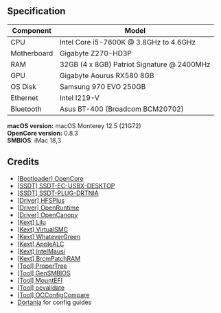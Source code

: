 ## Specification
| **Component** | **Model** |
| ------------- | --------- |
| CPU | Intel Core i5-7600K @ 3.8GHz to 4.6GHz |
| Motherboard | Gigabyte Z270-HD3P |
| RAM | 32GB (4 x 8GB) Patriot Signature  @ 2400MHz |
| GPU | Gigabyte Aourus RX580 8GB |
| OS Disk | Samsung 970 EVO 250GB |
| Ethernet | Intel I219-V |
| Bluetooth | Asus BT-400 (Broadcom BCM20702) |

**macOS version:** macOS Monterey 12.5 (21G72)  
**OpenCore version:** 0.8.3  
**SMBIOS**: iMac 18,3

## Credits
 - [[Bootloader] OpenCore](https://github.com/acidanthera/OpenCorePkg)
 - [[SSDT] SSDT-EC-USBX-DESKTOP](https://github.com/dortania/Getting-Started-With-ACPI/blob/master/extra-files/compiled/SSDT-EC-USBX-DESKTOP.aml)
 - [[SSDT] SSDT-PLUG-DRTNIA](https://github.com/dortania/Getting-Started-With-ACPI/blob/master/extra-files/compiled/SSDT-PLUG-DRTNIA.aml)
 - [[Driver] HFSPlus](https://github.com/acidanthera/OcBinaryData/blob/master/Drivers/HfsPlus.efi)
 - [[Driver] OpenRuntime](https://github.com/acidanthera/OpenCorePkg)
 - [[Driver] OpenCanopy](https://github.com/acidanthera/OpenCorePkg)
 - [[Kext] Lilu](https://github.com/acidanthera/Lilu)
 - [[Kext] VirtualSMC](https://github.com/acidanthera/VirtualSMC)
 - [[Kext] WhateverGreen](https://github.com/acidanthera/WhateverGreen)
 - [[Kext] AppleALC](https://github.com/acidanthera/AppleALC)
 - [[Kext] IntelMausi](https://github.com/acidanthera/IntelMausi)
 - [[Kext] BrcmPatchRAM](https://github.com/acidanthera/BrcmPatchRAM)
 - [[Tool] ProperTree](https://github.com/corpnewt/ProperTree)
 - [[Tool] GenSMBIOS](https://github.com/corpnewt/GenSMBIOS) 
 - [[Tool] MountEFI](https://github.com/corpnewt/MountEFI) 
 - [[Tool] ocvalidate](https://github.com/acidanthera/OpenCorePkg) 
 - [[Tool] OCConfigCompare](https://github.com/corpnewt/OCConfigCompare) 
 - [Dortania](https://dortania.github.io/) for config guides
